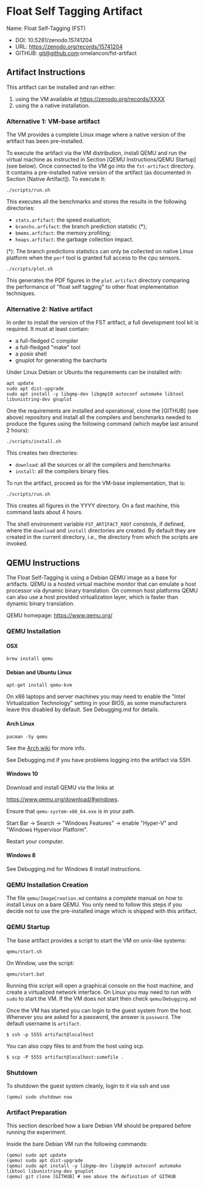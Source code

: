 # Float Self Tagging Artifact

Name: Float Self-Tagging (FST)

  * DOI: 10.5281/zenodo.15741204
  * URL: https://zenodo.org/records/15741204
  * GITHUB: git@github.com:omelancon/fst-artifact


## Artifact Instructions

This artifact can be installed and ran either:

  1. using the VM available at https://zenodo.org/records/XXXX
  2. using the a native installation. 


### Alternative 1: VM-base artifact

The VM provides a complete Linux image where a native version
of the artifact has been pre-installed. 

To execute the artifact via the VM distribution, install QEMU and run
the virtual machine as instructed in Section [QEMU Instructions/QEMU
Startup] (see below). Once connected to the VM go into the
`fst-artifact` directory. It contains a pre-installed native version
of the artifact (as documented in Section [Native Artifact]). To
execute it:

```shell
./scripts/run.sh
```

This executes all the benchmarks and stores the results in the
following directories:

  - `stats.arfifact`: the speed evaluation;
  - `branchs.arfifact`: the branch prediction statistic (*);
  - `bmems.arfifact`: the memory profiling;
  - `heaps.arfifact`: the garbage collection impact.


(*): The branch predictions statistics can only be collected on native
Linux platform when the `perf` tool is granted full access to the cpu
sensors.


```shell
./scripts/plot.sh
```

This generates the PDF figures in the `plot.artifact` directory
comparing the performance of "float self tagging" to other float
implementation techniques.


### Alternative 2: Native artifact

In order to install the version of the FST artifact, a full development
tool kit is required. It must at least contain:

  - a full-fledged C compiler
  - a full-fledged "make" tool
  - a posix shell
  - gnuplot for generating the barcharts

Under Linux Debian or Ubuntu the requirements can be installed with:

```shell
apt update
sudo apt dist-upgrade
sudo apt install -y libgmp-dev libgmp10 autoconf automake libtool libunistring-dev gnuplot
```

One the requirements are installed and operational, clone the [GITHUB]
(see above) repository and install all the compilers and benchmarks
needed to produce the figures using the following command (which maybe
last around 2 hours):

```shell
./scripts/install.sh
```

This creates two directories:

  - `download`: all the sources or all the compilers and benchmarks
  - `install`: all the compilers binary files.
  
To run the artifact, proceed as for the VM-base implementation, that is:

```shell
./scripts/run.sh
```

This creates all figures in the YYYY directory. On a fast machine, this
command lasts about 4 hours.


The shell environment variable `FST_ARTIFACT_ROOT` constrols, if defined, 
where the `download` and `install` directories are created. By default
they are created in the current directory, i.e., the directory from 
which the scripts are invoked.


## QEMU Instructions

The Float Self-Tagging is using a Debian QEMU image as a base for
artifacts. QEMU is a hosted virtual machine monitor that can emulate a
host processor via dynamic binary translation. On common host
platforms QEMU can also use a host provided virtualization layer,
which is faster than dynamic binary translation.

QEMU homepage: https://www.qemu.org/


### QEMU Installation

#### OSX

```shell
brew install qemu
```

#### Debian and Ubuntu Linux

```shell
apt-get install qemu-kvm
```

On x86 laptops and server machines you may need to enable the "Intel
Virtualization Technology" setting in your BIOS, as some manufacturers
leave this disabled by default. See Debugging.md for details.


#### Arch Linux

```shell
pacman -Sy qemu
```

See the [Arch wiki](https://wiki.archlinux.org/title/QEMU) for more info.

See Debugging.md if you have problems logging into the artifact via SSH.


#### Windows 10

Download and install QEMU via the links at

https://www.qemu.org/download/#windows.

Ensure that `qemu-system-x86_64.exe` is in your path.

Start Bar -> Search -> "Windows Features"
          -> enable "Hyper-V" and "Windows Hypervisor Platform".

Restart your computer.

#### Windows 8

See Debugging.md for Windows 8 install instructions.


### QEMU Installation Creation

The file `qemu/ImageCreation.md` contains a complete manual on how
to install Linux on a bare QEMU. You only need to follow this steps
if you decide not to use the pre-installed image which is shipped
with this artifact.


### QEMU Startup

The base artifact provides a script to start the VM on unix-like systems:

  `qemu/start.sh` 
  
On Window, use the script:

  `qemu/start.bat` 
  
Running this script will open a graphical console on the host machine,
and create a virtualized network interface. On Linux you may need to
run with `sudo` to start the VM. If the VM does not start then check
`qemu/Debugging.md`

Once the VM has started you can login to the guest system from the
host.  Whenever you are asked for a password, the answer is
`password`. The default username is `artifact`.

```
$ ssh -p 5555 artifact@localhost
```

You can also copy files to and from the host using scp.

```
$ scp -P 5555 artifact@localhost:somefile .
```

### Shutdown

To shutdown the guest system cleanly, login to it via ssh and use

```
(qemu) sudo shutdown now
```

### Artifact Preparation

This section described how a bare Debian VM should be prepared before
running the experiment.

Inside the bare Debian VM run the following commands:

```
(qemu) sudo apt update
(qemu) sudo apt dist-upgrade
(qemu) sudo apt install -y libgmp-dev libgmp10 autoconf automake libtool libunistring-dev gnuplot
(qemu) git clone [GITHUB] # see above the definition of GITHUB
```


